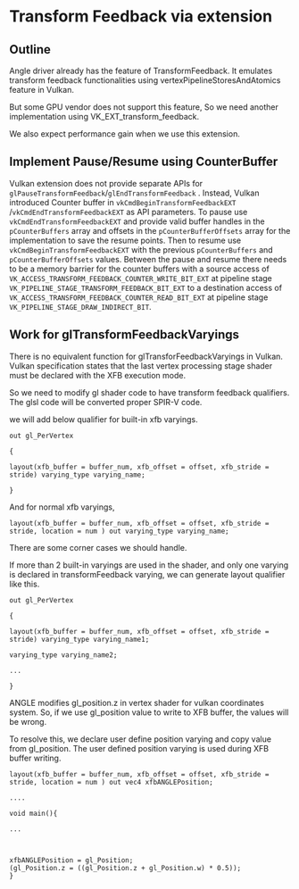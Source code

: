 # Transform Feedback via extension

## Outline

Angle driver already has the feature of TransformFeedback. It emulates transform feedback functionalities using vertexPipelineStoresAndAtomics feature in Vulkan.

But some GPU vendor does not support this feature, So we need another implementation using VK_EXT_transform_feedback.

We also expect performance gain when we use this extension.

## Implement Pause/Resume using CounterBuffer

Vulkan extension does not provide separate APIs for `glPauseTransformFeedback`/`glEndTransformFeedback` . Instead, Vulkan introduced Counter buffer in `vkCmdBeginTransformFeedbackEXT` /`vkCmdEndTransformFeedbackEXT` as API parameters.  To pause use `vkCmdEndTransformFeedbackEXT` and provide valid buffer handles in the `pCounterBuffers` array and offsets in the `pCounterBufferOffsets` array for the implementation to save the resume points. Then to resume use `vkCmdBeginTransformFeedbackEXT` with the previous `pCounterBuffers` and `pCounterBufferOffsets` values. Between the pause and resume there needs to be a memory barrier for the counter buffers with a source access of `VK_ACCESS_TRANSFORM_FEEDBACK_COUNTER_WRITE_BIT_EXT` at pipeline stage `VK_PIPELINE_STAGE_TRANSFORM_FEEDBACK_BIT_EXT` to a destination access of `VK_ACCESS_TRANSFORM_FEEDBACK_COUNTER_READ_BIT_EXT` at pipeline stage `VK_PIPELINE_STAGE_DRAW_INDIRECT_BIT`.

## Work for glTransformFeedbackVaryings

There is no equivalent function for glTransforFeedbackVaryings in Vulkan. Vulkan specification states that the last vertex processing stage shader must be declared with the XFB execution mode.

So we need to modify gl shader code to have transform feedback qualifiers. The glsl code will be converted proper SPIR-V code.

we will add below qualifier for built-in xfb varyings.

```
out gl_PerVertex

{

layout(xfb_buffer = buffer_num, xfb_offset = offset, xfb_stride = stride) varying_type varying_name;

}
```

 And for normal xfb varyings,

```
layout(xfb_buffer = buffer_num, xfb_offset = offset, xfb_stride = stride, location = num ) out varying_type varying_name;

```

There are some corner cases we should handle.

If more than 2 built-in varyings are used in the shader, and only one varying is declared in transformFeedback varying, we can generate layout qualifier like this.

```
out gl_PerVertex

{

layout(xfb_buffer = buffer_num, xfb_offset = offset, xfb_stride = stride) varying_type varying_name1;

varying_type varying_name2;

...

}
```

ANGLE modifies gl_position.z in vertex shader for vulkan coordinates system. So, if we use gl_position value to write to XFB buffer, the values will be wrong.

To resolve this, we declare user define position varying and copy value from gl_position. The user defined position varying is used during XFB buffer writing.

```
layout(xfb_buffer = buffer_num, xfb_offset = offset, xfb_stride = stride, location = num ) out vec4 xfbANGLEPosition;

....

void main(){

...



xfbANGLEPosition = gl_Position;
(gl_Position.z = ((gl_Position.z + gl_Position.w) * 0.5));
}
```

